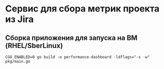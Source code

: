 # Сервис для сбора метрик проекта из Jira

## Сборка приложения для запуска на ВМ (RHEL/SberLinux)
```
CGO_ENABLED=0 go build -o performance-dashboard -ldflags="-s -w" pkg/main.go
```